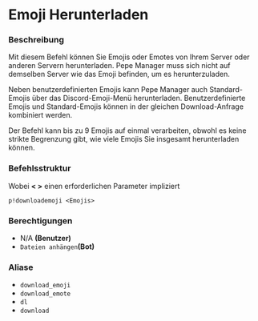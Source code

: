 # Emoji Herunterladen

### Beschreibung

Mit diesem Befehl können Sie Emojis oder Emotes von Ihrem Server oder anderen Servern herunterladen. Pepe Manager muss sich nicht auf demselben Server wie das Emoji befinden, um es herunterzuladen.

Neben benutzerdefinierten Emojis kann Pepe Manager auch Standard-Emojis über das Discord-Emoji-Menü herunterladen. Benutzerdefinierte Emojis und Standard-Emojis können in der gleichen Download-Anfrage kombiniert werden.

Der Befehl kann bis zu 9 Emojis auf einmal verarbeiten, obwohl es keine strikte Begrenzung gibt, wie viele Emojis Sie insgesamt herunterladen können.

### Befehlsstruktur

Wobei **&lt; &gt;** einen erforderlichen Parameter impliziert

```text
p!downloademoji <Emojis>
```

### **Berechtigungen**

* N/A **\(Benutzer\)**
* `Dateien anhängen`**\(Bot\)**

### Aliase

* `download_emoji`
* `download_emote`
* `dl`
* `download`

